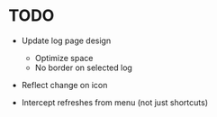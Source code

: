 # TODO

- Update log page design
  - Optimize space
  - No border on selected log
- Reflect change on icon

- Intercept refreshes from menu (not just shortcuts)
